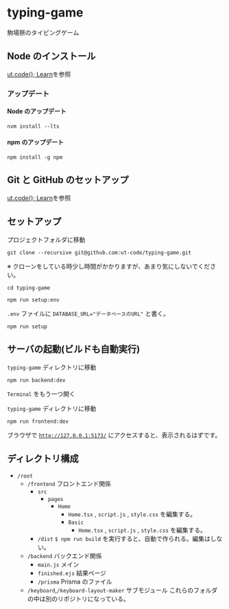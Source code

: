 # typing-game

駒場祭のタイピングゲーム

## Node のインストール

[ut.code(); Learn](https://learn.utcode.net/docs/web-servers/node-js/)を参照

### アップデート

#### Node のアップデート

```shell
nvm install --lts
```

#### npm のアップデート

```shell
npm install -g npm
```

## Git と GitHub のセットアップ

[ut.code(); Learn](https://learn.utcode.net/docs/web-servers/git-github/)を参照

## セットアップ

プロジェクトフォルダに移動

```shell
git clone --recursive git@github.com:ut-code/typing-game.git
```

※ クローンをしている時少し時間がかかりますが、あまり気にしないでください。

```shell
cd typing-game
```

```shell
npm run setup:env
```

`.env` ファイルに `DATABASE_URL="データベースのURL"` と書く。

```shell
npm run setup
```

## サーバの起動(ビルドも自動実行)

`typing-game` ディレクトリに移動

```shell
npm run backend:dev
```

`Terminal` をもう一つ開く

`typing-game` ディレクトリに移動

```shell
npm run frontend:dev
```

ブラウザで [`http://127.0.0.1:5173/`](http://127.0.0.1:5173/) にアクセスすると、表示されるはずです。

## ディレクトリ構成

- `/root`
  - `/frontend` フロントエンド関係
    - `src`
      - `pages`
        - `Home`
          - `Home.tsx` , `script.js` , `style.css` を編集する。
          - `Basic`
            - `Home.tsx` , `script.js` , `style.css` を編集する。
    - `/dist` `$ npm run build` を実行すると、自動で作られる。編集はしない。
  - `/backend` バックエンド関係
    - `main.js` メイン
    - `finished.ejs` 結果ページ
    - `/prisma` Prisma のファイル
  - `/keyboard`,`/keyboard-layout-maker` サブモジュール これらのフォルダの中は別のリポジトリになっている。

